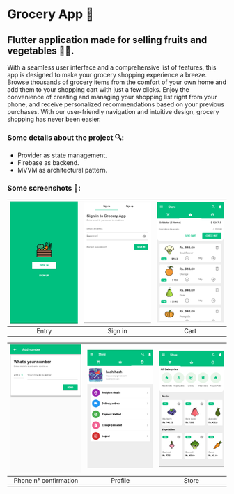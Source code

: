 # Grocery App 📱

## Flutter application made for selling fruits and vegetables 🍓🍆.
With a seamless user interface and a comprehensive list of features, this app is designed to make your grocery shopping experience a breeze. Browse thousands of grocery items from the comfort of your own home and add them to your shopping cart with just a few clicks. Enjoy the convenience of creating and managing your shopping list right from your phone, and receive personalized recommendations based on your previous purchases. With our user-friendly navigation and intuitive design, grocery shopping has never been easier.

### Some details about the project 🔍:
- Provider as state management.
- Firebase as backend.
- MVVM as architectural pattern.


### Some screenshots 📸:

| <img src="Screenshots/Screenshot1.png" width="200"/> | <img src="Screenshots/Screenshot2.png" width="200"/> | <img src="Screenshots/Screenshot8.png" width="200"/> | 
|:---:|:---:|:---:|
|Entry|Sign in|Cart|


| <img src="Screenshots/Screenshot4.png" width="200"/> | <img src="Screenshots/Screenshot9.png" width="200"/> | <img src="Screenshots/Screenshot6.png" width="200"/> | 
|:---:|:---:|:---:|
|Phone n° confirmation|Profile|Store|





